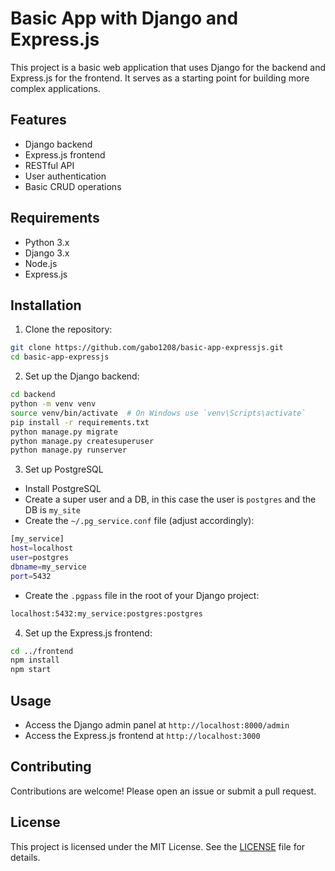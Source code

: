 # Basic App with Django and Express.js

This project is a basic web application that uses Django for the backend and Express.js for the frontend. It serves as a starting point for building more complex applications.

## Features

- Django backend
- Express.js frontend
- RESTful API
- User authentication
- Basic CRUD operations

## Requirements

- Python 3.x
- Django 3.x
- Node.js
- Express.js

## Installation

1. Clone the repository:
  ```bash
  git clone https://github.com/gabo1208/basic-app-expressjs.git
  cd basic-app-expressjs
  ```

2. Set up the Django backend:
  ```bash
  cd backend
  python -m venv venv
  source venv/bin/activate  # On Windows use `venv\Scripts\activate`
  pip install -r requirements.txt
  python manage.py migrate
  python manage.py createsuperuser
  python manage.py runserver
  ```

3. Set up PostgreSQL
  - Install PostgreSQL
  - Create a super user and a DB, in this case the user is `postgres` and the DB is `my_site`
  - Create the `~/.pg_service.conf` file (adjust accordingly):
  ```bash
  [my_service]
  host=localhost
  user=postgres
  dbname=my_service
  port=5432
  ```
- Create the `.pgpass` file in the root of your Django project:
```bash
localhost:5432:my_service:postgres:postgres
```

4. Set up the Express.js frontend:
  ```bash
  cd ../frontend
  npm install
  npm start
  ```

## Usage

- Access the Django admin panel at `http://localhost:8000/admin`
- Access the Express.js frontend at `http://localhost:3000`

## Contributing

Contributions are welcome! Please open an issue or submit a pull request.

## License

This project is licensed under the MIT License. See the [LICENSE](LICENSE) file for details.
